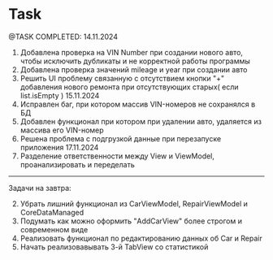 #                                      Task


@TASK COMPLETED:
14.11.2024
1. Добавлена проверка на VIN Number при создании нового авто, чтобы исключить дубликаты и не корректной работы программы
2. Добавлена проверка значений mileage и year при создании авто
3. Решить UI проблему связанную с отсутствием кнопки "+" добавления нового ремонта при отсутствующих старых( если list.isEmpty )
15.11.2024
4. Исправлен баг, при котором массив VIN-номеров не сохранялся в БД
5. Добавлен функционал при котором при удалении авто, удаляется из массива его VIN-номер
6. Решена проблема с подгрузкой данные при перезапуске приложения
17.11.2024
7. Разделение ответственности между View и ViewModel, проанализировать и переделать
---------------------------------------------------------------------------------------------------------------------------------------------------

Задачи на завтра: 

2. Убрать лишний функционал из CarViewModel, RepairViewModel и CoreDataManaged
3. Подумать как можно оформить "AddCarView" более строгом и современном виде
4. Реализовать функционал по редактированию данных об Car и Repair
5. Начать реализовавывать 3-й TabView со статистикой
